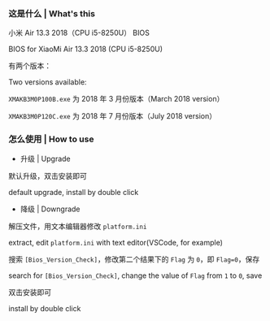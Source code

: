 ### 这是什么 | What's this

小米 Air 13.3 2018（CPU i5-8250U） BIOS

BIOS for XiaoMi Air 13.3 2018 (CPU i5-8250U)

有两个版本：

Two versions available:

`XMAKB3M0P100B.exe` 为 2018 年 3 月份版本（March 2018 version）

`XMAKB3M0P120C.exe` 为 2018 年 7 月份版本（July 2018 version）

### 怎么使用 | How to use

- 升级 | Upgrade

默认升级，双击安装即可

default upgrade, install by double click

- 降级 | Downgrade

解压文件，用文本编辑器修改 `platform.ini`

extract, edit `platform.ini` with text editor(VSCode, for example)

搜索 `[Bios_Version_Check]`，修改第二个结果下的 `Flag` 为 `0`，即 `Flag=0`，保存

search for `[Bios_Version_Check]`, change the value of `Flag` from `1` to `0`, save

双击安装即可

install by double click